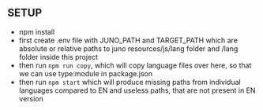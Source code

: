 ## SETUP
- npm install
- first create .env file with JUNO_PATH and TARGET_PATH which are absolute or relative paths to juno resources/js/lang folder and /lang folder inside this project
- then run `npm run copy`, which will copy language files over here, so that we can use type:module in package.json
- then run `npm start` which will produce missing paths from individual languages compared to EN and useless paths, that are not present in EN version
